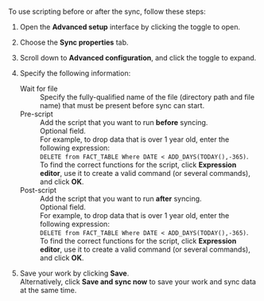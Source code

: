 To use scripting before or after the sync, follow these steps:

1. Open the **Advanced setup** interface by clicking the toggle to open.

2. Choose the **Sync properties** tab.

3. Scroll down to **Advanced configuration**, and click the toggle to expand.

4. Specify the following information:

   <dl id="set-sync-scripts">
      <dlentry id="set-sync-file-trigger">
         <dt>Wait for file</dt>
         <dd>Specify the fully-qualified name of the file (directory path and file name) that must be present before sync can start.</dd></dlentry>
     <dlentry id="set-sync-pre-script">
       <dt>Pre-script</dt>
       <dd>Add the script that you want to run <strong>before</strong> syncing.<br/>Optional field.<br/>For example, to drop data that is over 1 year old, enter the following expression:<br/><code>DELETE from FACT_TABLE Where DATE < ADD_DAYS(TODAY(),-365)</code>.<br/>To find the correct functions for the script, click <strong>Expression editor</strong>, use it to create a valid command (or several commands), and click <strong>OK</strong>.</dd></dlentry>
      <dlentry id="set-sync-post-script">
       <dt>Post-script</dt>
       <dd>Add the script that you want to run <strong>after</strong> syncing.
           <br/>Optional field.
           <br/>For example, to drop data that is over 1 year old, enter the following expression:
           <br/><code>DELETE from FACT_TABLE Where DATE < ADD_DAYS(TODAY(),-365)</code>.
           <br/>To find the correct functions for the script, click <strong>Expression editor</strong>, use it to create a valid command (or several commands), and click <strong>OK</strong>.</dd></dlentry>
             </dl>

5. Save your work by clicking **Save**.<br/>Alternatively, click **Save and sync now** to save your work and sync data at the same time.
